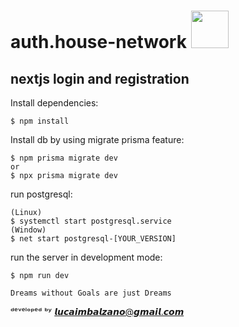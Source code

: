 # auth.house-network <img src="https://user-images.githubusercontent.com/45575898/184987964-64477382-1df1-4512-9b77-9d6ec0eef470.jpg" width="60" height="60" />

## nextjs login and registration



Install dependencies:
```
$ npm install
```

Install db by using migrate prisma feature:
```
$ npm prisma migrate dev
or
$ npx prisma migrate dev
```


run postgresql:
```
(Linux)
$ systemctl start postgresql.service
(Window)
$ net start postgresql-[YOUR_VERSION]
```


run the server in development mode:
```
$ npm run dev
```




















``` Dreams without Goals are just Dreams ```


ᵈᵉᵛᵉˡᵒᵖᵉᵈ ᵇʸ 𝙡𝙪𝙘𝙖𝙞𝙢𝙗𝙖𝙡𝙯𝙖𝙣𝙤@𝙜𝙢𝙖𝙞𝙡.𝙘𝙤𝙢